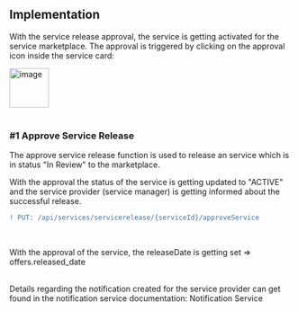 ## Implementation

With the service release approval, the service is getting activated for the service marketplace.
The approval is triggered by clicking on the approval icon inside the service card:
<br>

<img width="70" alt="image" src="https://user-images.githubusercontent.com/94133633/213944479-570790a8-e580-49e6-806a-f50df32b1d5b.png">

<br>
<br>

### #1 Approve Service Release

The approve service release function is used to release an service which is in status "In Review" to the marketplace.

With the approval the status of the service is getting updated to "ACTIVE" and the service provider (service manager) is getting informed about the successful release.
<br>

```diff
! PUT: /api/services/servicerelease/{serviceId}/approveService
```

<br>

With the approval of the service, the releaseDate is getting set => offers.released_date

<br>
Details regarding the notification created for the service provider can get found in the notification service documentation: Notification Service

<br>
<br>
